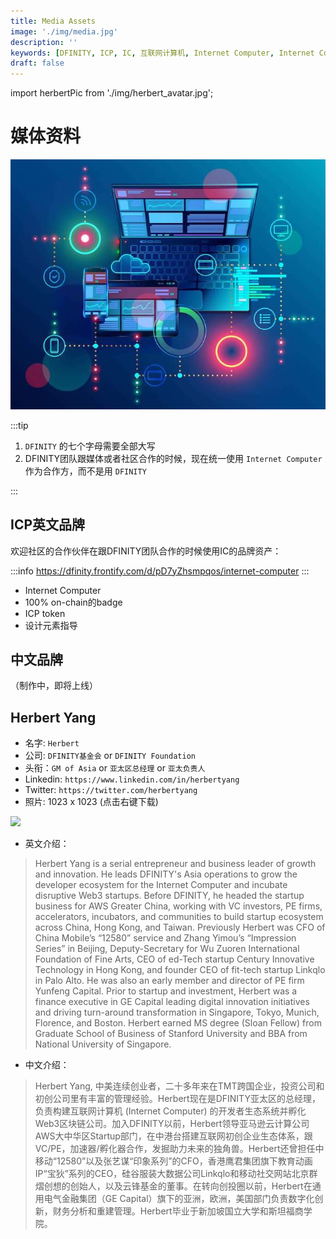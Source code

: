 ```yaml
---
title: Media Assets
image: './img/media.jpg'
description: ''
keywords: [DFINITY, ICP, IC, 互联网计算机, Internet Computer, Internet Computer Protocol, Web3, Crypto, Blockchain, 区块链, 加密货币, DApp, 去中心化, 去中心化应用, developer, startup, media, 媒体资粮, PR]
draft: false
---
```


import herbertPic from './img/herbert_avatar.jpg';

# 媒体资料

![media](./img/media.jpg)

:::tip

1. `DFINITY` 的七个字母需要全部大写
2. DFINITY团队跟媒体或者社区合作的时候，现在统一使用 `Internet Computer` 作为合作方，而不是用 `DFINITY` 

:::

## ICP英文品牌

欢迎社区的合作伙伴在跟DFINITY团队合作的时候使用IC的品牌资产：

:::info
https://dfinity.frontify.com/d/pD7yZhsmpqos/internet-computer
:::

- Internet Computer
- 100% on-chain的badge
- ICP token
- 设计元素指导

## 中文品牌

（制作中，即将上线）

## Herbert Yang

- 名字: `Herbert`
- 公司: `DFINITY基金会` or `DFINITY Foundation`
- 头衔：`GM of Asia` or `亚太区总经理` or `亚太负责人`
- Linkedin: `https://www.linkedin.com/in/herbertyang`
- Twitter: `https://twitter.com/herbertyang`
- 照片: 1023 x 1023 (点击右键下载)

<img src={herbertPic} width="200" />

- 英文介绍：

> Herbert Yang is a serial entrepreneur and business leader of growth and innovation. He leads DFINITY's Asia operations to grow the developer ecosystem for the Internet Computer and incubate disruptive Web3 startups. Before DFINITY, he headed the startup business for AWS Greater China, working with VC investors, PE firms, accelerators, incubators, and communities to build startup ecosystem across China, Hong Kong, and Taiwan. Previously Herbert was CFO of China Mobile’s “12580” service and Zhang Yimou’s “Impression Series” in Beijing, Deputy-Secretary for Wu Zuoren International Foundation of Fine Arts, CEO of ed-Tech startup Century Innovative Technology in Hong Kong, and founder CEO of fit-tech startup Linkqlo in Palo Alto. He was also an early member and director of PE firm Yunfeng Capital. Prior to startup and investment, Herbert was a finance executive in GE Capital leading digital innovation initiatives and driving turn-around transformation in Singapore, Tokyo, Munich, Florence, and Boston. Herbert earned MS degree (Sloan Fellow) from Graduate School of Business of Stanford University and BBA from National University of Singapore.

- 中文介绍：

> Herbert Yang, 中美连续创业者，二十多年来在TMT跨国企业，投资公司和初创公司里有丰富的管理经验。Herbert现在是DFINITY亚太区的总经理，负责构建互联网计算机 (Internet Computer) 的开发者生态系统并孵化Web3区块链公司。加入DFINITY以前，Herbert领导亚马逊云计算公司AWS大中华区Startup部门，在中港台搭建互联网初创企业生态体系，跟VC/PE，加速器/孵化器合作，发掘助力未来的独角兽。Herbert还曾担任中移动“12580”以及张艺谋“印象系列”的CFO，香港鹰君集团旗下教育动画IP“宝狄”系列的CEO，硅谷服装大数据公司Linkqlo和移动社交网站北京群熠创想的创始人，以及云锋基金的董事。在转向创投圈以前，Herbert在通用电气金融集团（GE Capital）旗下的亚洲，欧洲，美国部门负责数字化创新，财务分析和重建管理。Herbert毕业于新加坡国立大学和斯坦福商学院。

